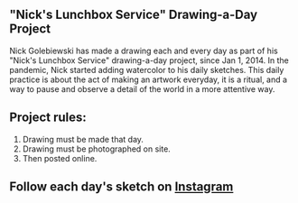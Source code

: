 ## "Nick's Lunchbox Service" Drawing-a-Day Project

Nick Golebiewski has made a drawing each and every day as part of his "Nick's Lunchbox Service" drawing-a-day project, since Jan 1, 2014. In the pandemic, Nick started adding watercolor to his daily sketches. This daily practice is about the act of making an artwork everyday, it is a ritual, and a way to pause and observe a detail of the world in a more attentive way.

## Project rules:

1. Drawing must be made that day.
2. Drawing must be photographed on site.
3. Then posted online.

## Follow each day's sketch on [Instagram](https://www.instagram.com/nickgolebiewski)